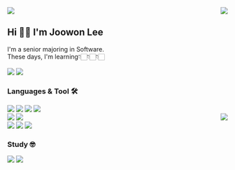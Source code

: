 <div align="">
   <img src="https://capsule-render.vercel.app/api?type=waving&color=CED8F6&height=180&section=header&text=2oo1's%20Github&fontSize=40&fontAlignY=35&fontAlign=50&\"/>
   <a href="https://solved.ac/helloitsme"><img align="right" src="http://mazassumnida.wtf/api/v2/generate_badge?boj=helloitsme"/></a>
  <div align= left>
     <h2><b>Hi 👋🏻  I'm Joowon Lee</b></h2>
        I'm a senior majoring in Software.<br/>
        These days, I'm learning👇🏻👇🏻👇🏻<br/><br/>
<!--         <img src="https://img.shields.io/badge/HTML5-E34F26?style=flat-square&logo=html5&logoColor=white">
        <img src="https://img.shields.io/badge/CSS3-1572B6?style=flat-square&logo=css3&logoColor=white">
        <img src="https://img.shields.io/badge/JQuery-0769AD?style=flat-square&logo=jquery&logoColor=white">
        <img src="https://img.shields.io/badge/Bootstrap-7952B3?style=flat-square&logo=bootstrap&logoColor=white"> -->
        <img src="https://img.shields.io/badge/Spring-6DB33F?style=flat-square&logo=spring&logoColor=white">
        <img src="https://img.shields.io/badge/SpringBoot-6DB33F?style=flat-square&logo=springboot&logoColor=white">
     <h3><b>Languages & Tool 🛠️</b></h3>
     <img src="https://img.shields.io/badge/C%23-%23239120?style=flat-square&logo=C-sharp&logoColor=white"/>
     <img src="https://img.shields.io/badge/Java-007396?style=flat-square&logo=OpenJDK&logoColor=white"> 
     <img src="https://img.shields.io/badge/MySQL-4479A1?style=flat-square&logo=mysql&logoColor=white">
     <img src="https://img.shields.io/badge/Oracle-F80000?style=flat-square&logo=oracle&logoColor=white">
     <br>
  </div>
   <a hfef="https://github.com/2oo1s"/><img align="right" src="https://github-readme-stats.vercel.app/api/top-langs/?username=2oo1s&layout=compact&theme=onedark&langs_count=6&hide_border=true&hide=typescript"/></a>
    <div align=left>
     <img src="https://img.shields.io/badge/JavaScript-F7DF1E?style=flat-square&logo=javascript&logoColor=black"> 
     <img src="https://img.shields.io/badge/React-61DAFB?style=flat-square&logo=react&logoColor=black">
     <br>
       <img src="https://img.shields.io/badge/Apache Tomcat-F8DC75?style=flat-square&logo=apachetomcat&logoColor=black">
     <img src="https://img.shields.io/badge/Visual%20Studio%20Code-007ACC.svg?&style=flat-square&logo=Visual%20Studio%20Code&logoColor=white"> 
     <img src="https://img.shields.io/badge/Eclipse%20IDE-2C2255.svg?&style=flat-square&logo=Eclipse%20IDE&logoColor=white">
  </div>
   
  <div align= left>
    <h3><b>Study 🤓</b></h3>
    <a href="https://2oo1s.tistory.com/"><img src="https://img.shields.io/badge/Tistory-FE642E?style=flat-square&logo=Tistory&logoColor=white"/></a>
    <a href="https://bald-slope-968.notion.site/CS-Study-42b8784b6e144f4391d9c3f69775dddf?pvs=4"><img src="https://img.shields.io/badge/CS study-ffffff?style=flat-square&logo=Notion&logoColor=black"/></a>
  </div>

<!--
**2oo1s/2oo1s** is a ✨ _special_ ✨ repository because its `README.md` (this file) appears on your GitHub profile.

Here are some ideas to get you started:

- 🔭 I’m currently working on ...
- 🌱 I’m currently learning ...
- 👯 I’m looking to collaborate on ...
- 🤔 I’m looking for help with ...
- 💬 Ask me about ...
- 📫 How to reach me: ...
- 😄 Pronouns: ...
- ⚡ Fun fact: ...
-->
